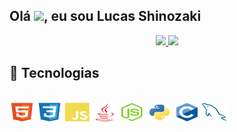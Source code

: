 ## Olá <img src="https://media.giphy.com/media/hvRJCLFzcasrR4ia7z/giphy.gif" width="25px">, eu sou Lucas Shinozaki

<div align="center">
  <a href="https://github.com/lucasshinozaki">
    <img height="190em" src="https://github-readme-stats.vercel.app/api?username=lucasshinozaki&show_icons=true&theme=dark&icon_color=ffffff"/>
  </a>
  <a href="https://github.com/lucasshinozaki">
    <img height="190em" src="https://github-readme-stats.vercel.app/api/top-langs/?username=lucasshinozaki&langs_count=7&layout=compact&theme=dark&icon_color=ffffff"/>
  </a>
</div>

<div align="center">
</div>

## 🚀 Tecnologias

<div style="display: inline_block"><br>
  <img align="center" height="30" width="40" src="https://raw.githubusercontent.com/devicons/devicon/master/icons/html5/html5-original.svg">
  <img align="center" height="30" width="40" src="https://raw.githubusercontent.com/devicons/devicon/master/icons/css3/css3-original.svg">
  <img align="center" height="30" width="40" src="https://raw.githubusercontent.com/devicons/devicon/master/icons/javascript/javascript-plain.svg">
  <img align="center" height="30" width="40" src="https://raw.githubusercontent.com/devicons/devicon/master/icons/java/java-plain.svg">
  <img align="center" height="30" width="40" src="https://raw.githubusercontent.com/devicons/devicon/master/icons/nodejs/nodejs-original.svg">
  <img align="center" height="30" width="40" src="https://raw.githubusercontent.com/devicons/devicon/master/icons/python/python-original.svg">
  <img align="center" height="30" width="40" src="https://raw.githubusercontent.com/devicons/devicon/master/icons/c/c-original.svg">
  <img align="center" height="30" width="40" src="https://raw.githubusercontent.com/devicons/devicon/master/icons/mysql/mysql-original.svg">
</div>
